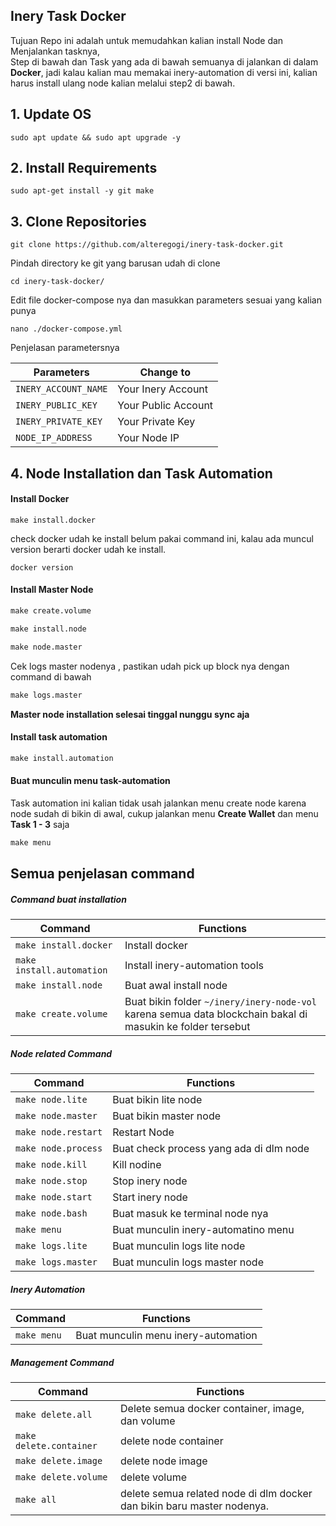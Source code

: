 ## Inery Task Docker

Tujuan Repo ini adalah untuk memudahkan kalian install Node dan Menjalankan tasknya,  
Step di bawah dan Task yang ada di bawah semuanya di jalankan di dalam **Docker**, jadi kalau kalian mau memakai inery-automation di versi ini, kalian harus install ulang node kalian melalui step2 di bawah.

## 1. Update OS 

```
sudo apt update && sudo apt upgrade -y
```



## 2. Install Requirements

```
sudo apt-get install -y git make
```



## 3. Clone Repositories

```
git clone https://github.com/alteregogi/inery-task-docker.git
```


Pindah directory ke git yang barusan udah di clone

```
cd inery-task-docker/
```


Edit file docker-compose nya dan masukkan parameters sesuai yang kalian punya

```
nano ./docker-compose.yml
```


Penjelasan parametersnya

| Parameters           | Change to           |
| -------------------- | ------------------- |
| `INERY_ACCOUNT_NAME` | Your Inery Account  |
| `INERY_PUBLIC_KEY`   | Your Public Account |
| `INERY_PRIVATE_KEY`  | Your Private Key    |
| `NODE_IP_ADDRESS`    | Your Node IP        |



## 4. Node Installation dan Task Automation



#### Install Docker

```shell
make install.docker
```

check docker udah ke install belum pakai command ini, kalau ada muncul version berarti docker udah ke install.
```
docker version
```



#### Install Master Node

```makefile
make create.volume
```

```makefile
make install.node
```

```makefile
make node.master
```

Cek logs master nodenya , pastikan udah pick up block nya dengan command di bawah

```makefile
make logs.master
```

**Master node installation selesai tinggal nunggu sync aja** 

#### Install task automation

```makefile
make install.automation
```



#### Buat munculin menu task-automation

Task automation ini kalian tidak usah jalankan menu create node karena node sudah di bikin di awal, cukup jalankan menu **Create Wallet** dan menu **Task 1 - 3** saja

```makefile
make menu
```



## Semua penjelasan command

##### Command buat installation

| Command                   | Functions                                                    |
| ------------------------- | ------------------------------------------------------------ |
| `make install.docker`     | Install docker                                               |
| `make install.automation` | Install inery-automation tools                               |
| `make install.node`       | Buat awal install node                                       |
| `make create.volume`      | Buat bikin folder `~/inery/inery-node-vol` karena semua data blockchain bakal di masukin ke folder tersebut |

##### Node related Command

| Command             | Functions                               |
| ------------------- | --------------------------------------- |
| `make node.lite`    | Buat bikin lite node                    |
| `make node.master`  | Buat bikin master node                  |
| `make node.restart` | Restart Node                            |
| `make node.process` | Buat check process yang ada di dlm node |
| `make node.kill`    | Kill nodine                             |
| `make node.stop`    | Stop inery node                         |
| `make node.start`   | Start inery node                        |
| `make node.bash`    | Buat masuk ke terminal node nya         |
| `make menu`         | Buat munculin inery-automatino menu     |
| `make logs.lite`    | Buat munculin logs lite node            |
| `make logs.master`  | Buat munculin logs master node          |

##### Inery Automation

| Command     | Functions                           |
| ----------- | ----------------------------------- |
| `make menu` | Buat munculin menu inery-automation |

##### Management Command

| Command                 | Functions                                                    |
| ----------------------- | ------------------------------------------------------------ |
| `make delete.all`       | Delete semua docker container, image, dan volume             |
| `make delete.container` | delete node container                                        |
| `make delete.image`     | delete node image                                            |
| `make delete.volume`    | delete volume                                                |
| `make all`              | delete semua related node di dlm docker dan bikin baru master nodenya. |

